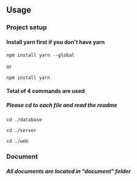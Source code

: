 ## Usage

### Project setup

#### Install yarn first if you don't have yarn
```
npm install yarn --global
```
or
```
npm install yarn
```

#### Total of 4 commands are used
##### Please cd to each file and read the readme
```
cd ./database
```
```
cd ./server
```
```
cd ./web
```

### Document
##### All documents are located in "document" folder
